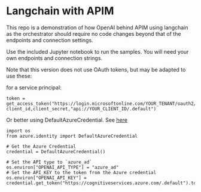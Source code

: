 # Langchain with APIM
This repo is a demonstration of how OpenAI behind APIM using langchain as the orchestrator should require no code changes beyond that of the endpoints and connection settings.

Use the included Jupyter notebook to run the samples. You will need your own endpoints and connection strings.

Note that this version does not use OAuth tokens, but may be adapted to use these:

for a service principal:
```
token = get_access_token("https://login.microsoftonline.com/YOUR_TENANT/oauth2/v2.0/token", client_id,client_secret,"api://YOUR_CLIENT_ID/.default")
```

Or better using DefaultAzureCredential. See [here](https://python.langchain.com/docs/integrations/llms/azure_openai/)

```
import os
from azure.identity import DefaultAzureCredential

# Get the Azure Credential
credential = DefaultAzureCredential()

# Set the API type to `azure_ad`
os.environ["OPENAI_API_TYPE"] = "azure_ad"
# Set the API_KEY to the token from the Azure credential
os.environ["OPENAI_API_KEY"] = credential.get_token("https://cognitiveservices.azure.com/.default").token
```
